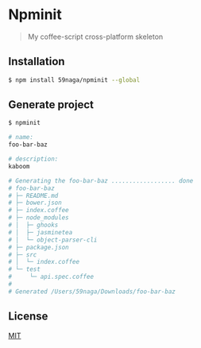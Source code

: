 # Npminit

> My coffee-script cross-platform skeleton

## Installation
```bash
$ npm install 59naga/npminit --global
```

## Generate project
```bash
$ npminit

# name:
foo-bar-baz

# description:
kaboom

# Generating the foo-bar-baz .................. done
# foo-bar-baz
# ├─ README.md
# ├─ bower.json
# ├─ index.coffee
# ├─ node_modules
# │  ├─ ghooks
# │  ├─ jasminetea
# │  └─ object-parser-cli
# ├─ package.json
# ├─ src
# │  └─ index.coffee
# └─ test
#     └─ api.spec.coffee
# 
# Generated /Users/59naga/Downloads/foo-bar-baz
```

License
---
[MIT][License]

[License]: http://59naga.mit-license.org/